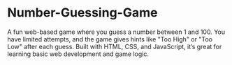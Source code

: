# Number-Guessing-Game
A fun web-based game where you guess a number between 1 and 100. You have limited attempts, and the game gives hints like "Too High" or "Too Low" after each guess. Built with HTML, CSS, and JavaScript, it’s great for learning basic web development and game logic.

